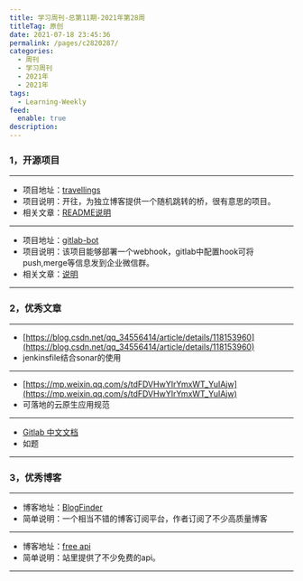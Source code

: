 ```yaml
---
title: 学习周刊-总第11期-2021年第28周
titleTag: 原创
date: 2021-07-18 23:45:36
permalink: /pages/c2820287/
categories: 
  - 周刊
  - 学习周刊
  - 2021年
  - 2021年
tags: 
  - Learning-Weekly
feed: 
  enable: true
description: 
---
```


### **1，开源项目**

------

- 项目地址：[travellings](https://github.com/volfclub/travellings)
- 项目说明：开往，为独立博客提供一个随机跳转的桥，很有意思的项目。
- 相关文章：[README说明](https://github.com/volfclub/travellings/blob/master/README.md)

---

- 项目地址：[gitlab-bot](https://github.com/goodideal/gitlab-bot)
- 项目说明：该项目能够部署一个webhook，gitlab中配置hook可将push,merge等信息发到企业微信群。
- 相关文章：[说明](https://blog.xqopen.com/gitlab-bot/)

------

### **2，优秀文章**

------

- [https://blog.csdn.net/qq_34556414/article/details/118153960](https://blog.csdn.net/qq_34556414/article/details/118153960)
- jenkinsfile结合sonar的使用
----

- [https://mp.weixin.qq.com/s/tdFDVHwYIrYmxWT_YuIAjw](https://mp.weixin.qq.com/s/tdFDVHwYIrYmxWT_YuIAjw)
-  可落地的云原生应用规范

----

-  [Gitlab 中文文档](https://www.bookstack.cn/books/gitlab-doc-zh)
- 如题

------

### **3，优秀博客**

------

- 博客地址：[BlogFinder](https://bf.zzxworld.com/)
- 简单说明：一个相当不错的博客订阅平台，作者订阅了不少高质量博客

----

- 博客地址：[free api](https://www.free-api.com/)
- 简单说明：站里提供了不少免费的api。

------